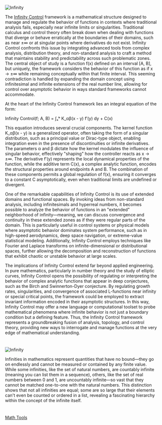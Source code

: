 ![Infinity](https://github.com/user-attachments/assets/3f96d553-86d7-49b5-95af-fd8b7cebeaea)

The [Infinity Control](https://chatgpt.com/g/g-6841ceb57e1081918c06e3c710a732fa-infinity-control) framework is a mathematical structure designed to manage and regulate the behavior of functions in contexts where traditional analysis fails, especially near infinite limits or singularities. Traditional calculus and control theory often break down when dealing with functions that diverge or behave erratically at the boundaries of their domains, such as near ±∞ or at singular points where derivatives do not exist. Infinity Control confronts this issue by integrating advanced tools from complex analysis, distribution theory, and non-standard analysis to craft a method that maintains stability and predictability across such problematic zones. The central object of study is a function f(x) defined on an interval [A, B], but uniquely, the framework considers the behavior of this function as if x → ±∞ while remaining conceptually within that finite interval. This seeming contradiction is handled by expanding the domain concept using infinitesimal and infinite extensions of the real number line, allowing for control over asymptotic behavior in ways standard frameworks cannot accommodate.

At the heart of the Infinity Control framework lies an integral equation of the form:

Infinity Control(f; A, B) = ∫ₐᵇ K_αβ(x - y) f′(y) dy + C(x)

This equation introduces several crucial components. The kernel function K_αβ(x - y) is a generalized operator, often taking the form of a singular distribution, such as a principal value or Dirac-type object, enabling integration even in the presence of discontinuities or infinite derivatives. The parameters α and β dictate how the kernel modulates the influence of singular behavior, effectively "shaping" how the controller reacts as x → ±∞. The derivative f′(y) represents the local dynamical properties of the function, while the additive term C(x), a complex analytic function, encodes the structural properties around endpoints A and B. The combination of these components permits a global regulation of f(x), ensuring it converges to a constant C asymptotically, even when traditional limits are undefined or divergent.

One of the remarkable capabilities of Infinity Control is its use of extended domains and functional spaces. By invoking ideas from non-standard analysis, including infinitesimals and hyperreal numbers, it becomes possible to analyze the behavior of functions in an "extended" neighborhood of infinity—meaning, we can discuss convergence and continuity in these extended zones as if they were regular parts of the domain. This is particularly useful in control systems or physical models where asymptotic behavior dominates system performance, such as in high-speed aerodynamics, deep space navigation, or extreme-value statistical modeling. Additionally, Infinity Control employs techniques like Fourier and Laplace transforms on infinite-dimensional or distributional spaces, further allowing the decomposition and reconstruction of functions that exhibit chaotic or unstable behavior at large scales.

The implications of Infinity Control extend far beyond applied engineering. In pure mathematics, particularly in number theory and the study of elliptic curves, Infinity Control opens the possibility of regulating or interpreting the behavior of complex analytic functions that appear in deep conjectures, such as the Birch and Swinnerton-Dyer conjecture. By regulating growth rates, singularities, and convergence of associated L-functions near infinity or special critical points, the framework could be employed to extract invariant information encoded in their asymptotic structures. In this way, Infinity Control may offer a new language or computational toolset to probe mathematical phenomena where infinite behavior is not just a boundary condition but a defining feature. Thus, the Infinity Control framework represents a groundbreaking fusion of analysis, topology, and control theory, providing new ways to interrogate and manage functions at the very edge of mathematical understanding.

#

![Infinity](https://github.com/user-attachments/assets/9a2dbe2c-2f2d-403a-8719-60c707a70763)

Infinities in mathematics represent quantities that have no bound—they go on endlessly and cannot be measured or contained by any finite value. While some infinities, like the set of natural numbers, are countably infinite (meaning you can list them in a sequence), others, like the set of real numbers between 0 and 1, are uncountably infinite—so vast that they cannot be matched one-to-one with the natural numbers. This distinction shows that not all infinities are equal; some are so large that their elements can't even be counted or ordered in a list, revealing a fascinating hierarchy within the concept of the infinite itself.

#

[Math Tools](https://github.com/sourceduty/Math_Tools)
